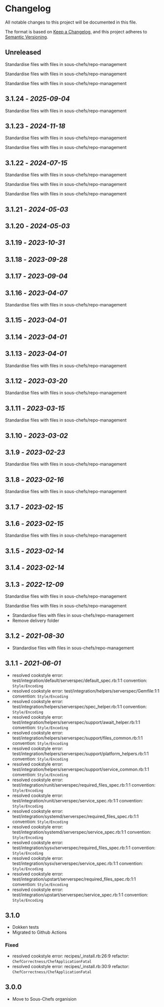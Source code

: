 # Changelog

All notable changes to this project will be documented in this file.

The format is based on [Keep a Changelog](https://keepachangelog.com/en/1.0.0/),
and this project adheres to [Semantic Versioning](https://semver.org/spec/v2.0.0.html).

## Unreleased

Standardise files with files in sous-chefs/repo-management

Standardise files with files in sous-chefs/repo-management

Standardise files with files in sous-chefs/repo-management

## 3.1.24 - *2025-09-04*

Standardise files with files in sous-chefs/repo-management

## 3.1.23 - *2024-11-18*

Standardise files with files in sous-chefs/repo-management

Standardise files with files in sous-chefs/repo-management

## 3.1.22 - *2024-07-15*

Standardise files with files in sous-chefs/repo-management

Standardise files with files in sous-chefs/repo-management

Standardise files with files in sous-chefs/repo-management

## 3.1.21 - *2024-05-03*

## 3.1.20 - *2024-05-03*

## 3.1.19 - *2023-10-31*

## 3.1.18 - *2023-09-28*

## 3.1.17 - *2023-09-04*

## 3.1.16 - *2023-04-07*

Standardise files with files in sous-chefs/repo-management

## 3.1.15 - *2023-04-01*

## 3.1.14 - *2023-04-01*

## 3.1.13 - *2023-04-01*

Standardise files with files in sous-chefs/repo-management

## 3.1.12 - *2023-03-20*

Standardise files with files in sous-chefs/repo-management

## 3.1.11 - *2023-03-15*

Standardise files with files in sous-chefs/repo-management

## 3.1.10 - *2023-03-02*

## 3.1.9 - *2023-02-23*

Standardise files with files in sous-chefs/repo-management

## 3.1.8 - *2023-02-16*

Standardise files with files in sous-chefs/repo-management

## 3.1.7 - *2023-02-15*

## 3.1.6 - *2023-02-15*

Standardise files with files in sous-chefs/repo-management

## 3.1.5 - *2023-02-14*

## 3.1.4 - *2023-02-14*

## 3.1.3 - *2022-12-09*

Standardise files with files in sous-chefs/repo-management

Standardise files with files in sous-chefs/repo-management

- Standardise files with files in sous-chefs/repo-management
- Remove delivery folder

## 3.1.2 - *2021-08-30*

- Standardise files with files in sous-chefs/repo-management

## 3.1.1 - *2021-06-01*

- resolved cookstyle error: test/integration/default/serverspec/default_spec.rb:1:1 convention: `Style/Encoding`
- resolved cookstyle error: test/integration/helpers/serverspec/Gemfile:1:1 convention: `Style/Encoding`
- resolved cookstyle error: test/integration/helpers/serverspec/spec_helper.rb:1:1 convention: `Style/Encoding`
- resolved cookstyle error: test/integration/helpers/serverspec/support/await_helper.rb:1:1 convention: `Style/Encoding`
- resolved cookstyle error: test/integration/helpers/serverspec/support/files_common.rb:1:1 convention: `Style/Encoding`
- resolved cookstyle error: test/integration/helpers/serverspec/support/platform_helpers.rb:1:1 convention: `Style/Encoding`
- resolved cookstyle error: test/integration/helpers/serverspec/support/service_common.rb:1:1 convention: `Style/Encoding`
- resolved cookstyle error: test/integration/runit/serverspec/required_files_spec.rb:1:1 convention: `Style/Encoding`
- resolved cookstyle error: test/integration/runit/serverspec/service_spec.rb:1:1 convention: `Style/Encoding`
- resolved cookstyle error: test/integration/systemd/serverspec/required_files_spec.rb:1:1 convention: `Style/Encoding`
- resolved cookstyle error: test/integration/systemd/serverspec/service_spec.rb:1:1 convention: `Style/Encoding`
- resolved cookstyle error: test/integration/sysv/serverspec/required_files_spec.rb:1:1 convention: `Style/Encoding`
- resolved cookstyle error: test/integration/sysv/serverspec/service_spec.rb:1:1 convention: `Style/Encoding`
- resolved cookstyle error: test/integration/upstart/serverspec/required_files_spec.rb:1:1 convention: `Style/Encoding`
- resolved cookstyle error: test/integration/upstart/serverspec/service_spec.rb:1:1 convention: `Style/Encoding`

## 3.1.0

- Dokken tests
- Migrated to Github Actions

### Fixed

- resolved cookstyle error: recipes/_install.rb:26:9 refactor: `ChefCorrectness/ChefApplicationFatal`
- resolved cookstyle error: recipes/_install.rb:30:9 refactor: `ChefCorrectness/ChefApplicationFatal`

## 3.0.0

- Move to Sous-Chefs organision
